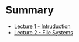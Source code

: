 # Summary

- [Lecture 1 - Intruduction](./lecture_1.md)
- [Lecture 2 - File Systems](./lecture_2.md)
